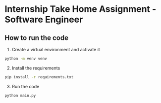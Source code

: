 # Internship Take Home Assignment - Software Engineer


## How to run the code

1. Create a virtual environment and activate it

```bash
python -m venv venv
```

2. Install the requirements

```bash
pip install -r requirements.txt
 ```

3. Run the code

```bash
python main.py
```

